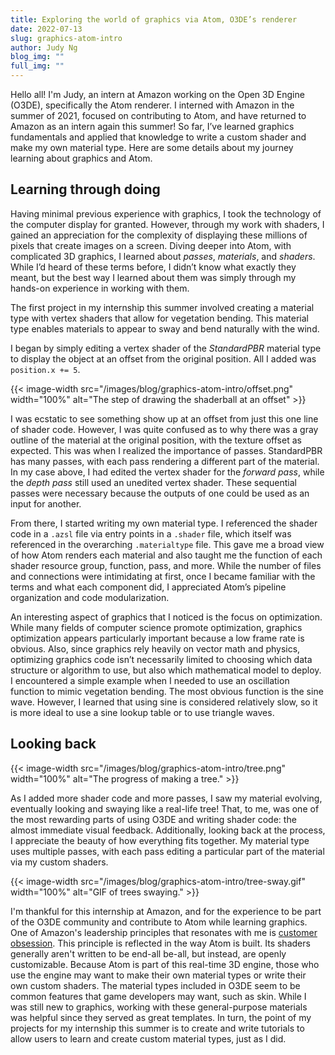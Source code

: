 ```yaml
---
title: Exploring the world of graphics via Atom, O3DE’s renderer
date: 2022-07-13
slug: graphics-atom-intro
author: Judy Ng
blog_img: ""
full_img: ""
---
```

Hello all! I'm Judy, an intern at Amazon working on the Open 3D Engine (O3DE), specifically the Atom renderer. I interned with Amazon in the summer of 2021, focused on contributing to Atom, and have returned to Amazon as an intern again this summer! So far, I’ve learned graphics fundamentals and applied that knowledge to write a custom shader and make my own material type. Here are some details about my journey learning about graphics and Atom.

## Learning through doing

Having minimal previous experience with graphics, I took the technology of the computer display for granted. However, through my work with shaders, I gained an appreciation for the complexity of displaying these millions of pixels that create images on a screen. Diving deeper into Atom, with complicated 3D graphics, I learned about *passes*, *materials*, and *shaders*. While I’d heard of these terms before, I didn’t know what exactly they meant, but the best way I learned about them was simply through my hands-on experience in working with them.

The first project in my internship this summer involved creating a material type with vertex shaders that allow for vegetation bending. This material type enables materials to appear to sway and bend naturally with the wind.

I began by simply editing a vertex shader of the *StandardPBR* material type to display the object at an offset from the original position. All I added was `position.x += 5`.

{{< image-width src="/images/blog/graphics-atom-intro/offset.png" width="100%" alt="The step of drawing the shaderball at an offset" >}}

I was ecstatic to see something show up at an offset from just this one line of shader code. However, I was quite confused as to why there was a gray outline of the material at the original position, with the texture offset as expected. This was when I realized the importance of passes. StandardPBR has many passes, with each pass rendering a different part of the material. In my case above, I had edited the vertex shader for the *forward pass*, while the *depth pass* still used an unedited vertex shader. These sequential passes were necessary because the outputs of one could be used as an input for another.

From there, I started writing my own material type. I referenced the shader code in a `.azsl` file via entry points in a `.shader` file, which itself was referenced in the overarching `.materialtype` file. This gave me a broad view of how Atom renders each material and also taught me the function of each shader resource group, function, pass, and more. While the number of files and connections were intimidating at first, once I became familiar with the terms and what each component did, I appreciated Atom’s pipeline organization and code modularization.

An interesting aspect of graphics that I noticed is the focus on optimization. While many fields of computer science promote optimization, graphics optimization appears particularly important because a low frame rate is obvious. Also, since graphics rely heavily on vector math and physics, optimizing graphics code isn’t necessarily limited to choosing which data structure or algorithm to use, but also which mathematical model to deploy. I encountered a simple example when I needed to use an oscillation function to mimic vegetation bending. The most obvious function is the sine wave. However, I learned that using sine is considered relatively slow, so it is more ideal to use a sine lookup table or to use triangle waves.

## Looking back

{{< image-width src="/images/blog/graphics-atom-intro/tree.png" width="100%" alt="The progress of making a tree." >}}

As I added more shader code and more passes, I saw my material evolving, eventually looking and swaying like a real-life tree! That, to me, was one of the most rewarding parts of using O3DE and writing shader code: the almost immediate visual feedback. Additionally, looking back at the process, I appreciate the beauty of how everything fits together. My material type uses multiple passes, with each pass editing a particular part of the material via my custom shaders.

{{< image-width src="/images/blog/graphics-atom-intro/tree-sway.gif" width="100%" alt="GIF of trees swaying." >}}

I'm thankful for this internship at Amazon, and for the experience to be part of the O3DE community and contribute to Atom while learning graphics. One of Amazon's leadership principles that resonates with me is [customer obsession](https://www.amazon.jobs/en/principles). This principle is reflected in the way Atom is built. Its shaders generally aren't written to be end-all be-all, but instead, are openly customizable. Because Atom is part of this real-time 3D engine, those who use the engine may want to make their own material types or write their own custom shaders. The material types included in O3DE seem to be common features that game developers may want, such as skin. While I was still new to graphics, working with these general-purpose materials was helpful since they served as great templates. In turn, the point of my projects for my internship this summer is to create and write tutorials to allow users to learn and create custom material types, just as I did.
